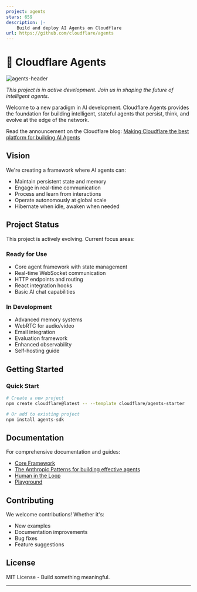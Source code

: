 ```yaml
---
project: agents
stars: 659
description: |-
    Build and deploy AI Agents on Cloudflare 
url: https://github.com/cloudflare/agents
---
```


# 🧠 Cloudflare Agents

![agents-header](https://github.com/user-attachments/assets/f6d99eeb-1803-4495-9c5e-3cf07a37b402)

_This project is in active development. Join us in shaping the future of intelligent agents._

Welcome to a new paradigm in AI development. Cloudflare Agents provides the foundation for building intelligent, stateful agents that persist, think, and evolve at the edge of the network.

Read the announcement on the Cloudflare blog: [Making Cloudflare the best platform for building AI Agents](https://blog.cloudflare.com/build-ai-agents-on-cloudflare/)

## Vision

We're creating a framework where AI agents can:

- Maintain persistent state and memory
- Engage in real-time communication
- Process and learn from interactions
- Operate autonomously at global scale
- Hibernate when idle, awaken when needed

## Project Status

This project is actively evolving. Current focus areas:

### Ready for Use

- Core agent framework with state management
- Real-time WebSocket communication
- HTTP endpoints and routing
- React integration hooks
- Basic AI chat capabilities

### In Development

- Advanced memory systems
- WebRTC for audio/video
- Email integration
- Evaluation framework
- Enhanced observability
- Self-hosting guide

## Getting Started

### Quick Start

```bash
# Create a new project
npm create cloudflare@latest -- --template cloudflare/agents-starter

# Or add to existing project
npm install agents-sdk
```

## Documentation

For comprehensive documentation and guides:

- [Core Framework](packages/agents/README.md)
- [The Anthropic Patterns for building effective agents](guides/anthropic-patterns/README.md)
- [Human in the Loop](guides/human-in-the-loop/README.md)
- [Playground](examples/playground/README.md)

## Contributing

We welcome contributions! Whether it's:

- New examples
- Documentation improvements
- Bug fixes
- Feature suggestions

## License

MIT License - Build something meaningful.

---

